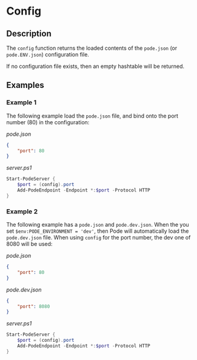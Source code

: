 # Config

## Description

The `config` function returns the loaded contents of the `pode.json` (or `pode.ENV.json`) configuration file.

If no configuration file exists, then an empty hashtable will be returned.

## Examples

### Example 1

The following example load the `pode.json` file, and bind onto the port number (80) in the configuration:

*pode.json*
```json
{
    "port": 80
}
```

*server.ps1*
```powershell
Start-PodeServer {
    $port = (config).port
    Add-PodeEndpoint -Endpoint *:$port -Protocol HTTP
}
```

### Example 2

The following example has a `pode.json` and `pode.dev.json`. When the you set `$env:PODE_ENVIRONMENT = 'dev'`, then Pode will automatically load the `pode.dev.json` file. When using `config` for the port number, the dev one of 8080 will be used:

*pode.json*
```json
{
    "port": 80
}
```

*pode.dev.json*
```json
{
    "port": 8080
}
```

*server.ps1*
```powershell
Start-PodeServer {
    $port = (config).port
    Add-PodeEndpoint -Endpoint *:$port -Protocol HTTP
}
```